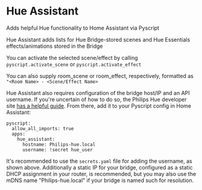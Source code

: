 # Hue Assistant
Adds helpful Hue functionality to Home Assistant via Pyscript

Hue Assistant adds lists for Hue Bridge-stored scenes and Hue Essentials effects/animations stored in the Bridge

You can activate the selected scene/effect by calling `pyscript.activate_scene` or `pyscript.activate_effect`

You can also supply room_scene or room_effect, respectively, formatted as `"<Room Name> - <Scene/Effect Name>`

Hue Assistant also requires configuration of the bridge host/IP and an API username. If you're uncertain of how to do so, the Philips Hue developer site [has a helpful guide](https://developers.meethue.com/develop/get-started-2/#so-lets-get-started). From there, add it to your Pyscript config in Home Assistant:

```
pyscript:
  allow_all_imports: true
  apps:
    hue_assistant:
      hostname: Philips-hue.local
      username: !secret hue_user
```

It's recommended to use the `secrets.yaml` file for adding the username, as shown above. Additionally a static IP for your bridge, configured as a static DHCP assignment in your router, is recommended, but you may also use the mDNS name "Philips-hue.local" if your bridge is named such for resolution.